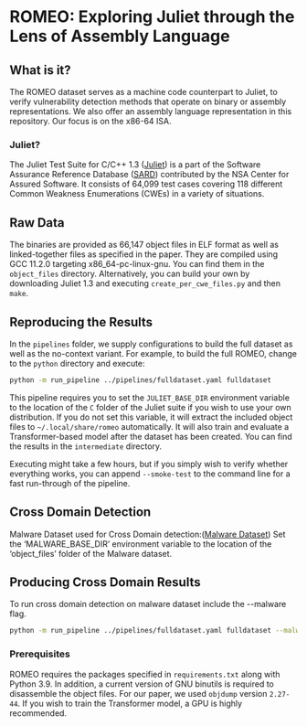 # ROMEO: Exploring Juliet through the Lens of Assembly Language

## What is it?
The ROMEO dataset serves as a machine code counterpart to Juliet, to verify vulnerability detection methods that operate on binary or assembly representations. We also offer an assembly language representation in this repository. Our focus is on the x86-64 ISA.

### Juliet?
The Juliet Test Suite for C/C++ 1.3 ([Juliet](https://samate.nist.gov/SRD/around.php#juliet_documents)) is a part of the Software Assurance Reference Database ([SARD](https://samate.nist.gov/SRD/index.php)) contributed by the NSA Center for Assured Software. It consists of 64,099 test cases covering 118 different Common Weakness Enumerations (CWEs) in a variety of situations.

## Raw Data
The binaries are provided as 66,147 object files in ELF format as well as linked-together files as specified in the paper. They are compiled using GCC 11.2.0 targeting x86_64-pc-linux-gnu. You can find them in the `object_files` directory. Alternatively, you can build your own by downloading Juliet 1.3 and executing `create_per_cwe_files.py` and then `make`.

## Reproducing the Results
In the `pipelines` folder, we supply configurations to build the full dataset as well as the no-context variant. For example, to build the full ROMEO, change to the `python` directory and execute:
```bash
python -m run_pipeline ../pipelines/fulldataset.yaml fulldataset
```

This pipeline requires you to set the `JULIET_BASE_DIR` environment variable to the location of the `C` folder of the Juliet suite if you wish to use your own distribution.
If you do not set this variable, it will extract the included object files to `~/.local/share/romeo` automatically.
It will also train and evaluate a Transformer-based model after the dataset has been created. You can find the results in the `intermediate` directory.

Executing might take a few hours, but if you simply wish to verify whether everything works, you can append `--smoke-test` to the command line for a fast run-through of the pipeline.

## Cross Domain Detection
Malware Dataset used for Cross Domain detection:([Malware Dataset]([https://samate.nist.gov/SRD/around.php#juliet_documents](https://drive.google.com/file/d/1-FW6Ky5rdipwMnIk9wL7jH2cCx4z6YkM/view))) 
Set the ‘MALWARE_BASE_DIR’ environment variable to the location of the ‘object_files’ folder of the Malware dataset.

## Producing Cross Domain Results 
To run cross domain detection on malware dataset include the --malware flag.
```bash
python -m run_pipeline ../pipelines/fulldataset.yaml fulldataset --malware
```

### Prerequisites
ROMEO requires the packages specified in `requirements.txt` along with Python 3.9. In addition, a current version of GNU binutils is required to disassemble the object files. For our paper, we used `objdump` version `2.27-44`. If you wish to train the Transformer model, a GPU is highly recommended.
